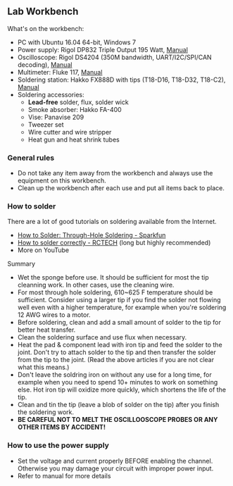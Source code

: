 ## Lab Workbench

What's on the workbench:

* PC with Ubuntu 16.04 64-bit, Windows 7
* Power supply: Rigol DP832 Triple Output 195 Watt, [Manual](https://assets.tequipment.net/assets/1/26/Rigol_DP800_UserGuide.pdf) 
* Oscilloscope: Rigol DS4204 (350M bandwidth, UART/I2C/SPI/CAN decoding), [Manual](https://assets.tequipment.net/assets/1/26/Documents/Rigol/DS4054/ds4054_doc_11.pdf)
* Multimeter: Fluke 117, [Manual](http://assets.fluke.com/manuals/114_____umeng0100.pdf)
* Soldering station: Hakko FX888D with tips (T18-D16, T18-D32, T18-C2), [Manual](https://cdn.sparkfun.com/datasheets/Tools/fx888d.pdf)
* Soldering accessories:
    * **Lead-free** solder, flux, solder wick
    * Smoke absorber: Hakko FA-400
    * Vise: Panavise 209
    * Tweezer set
    * Wire cutter and wire stripper
    * Heat gun and heat shrink tubes

### General rules

* Do not take any item away from the workbench and always use the equipment on this workbench.
* Clean up the workbench after each use and put all items back to place.

### How to solder

There are a lot of good tutorials on soldering available from the Internet. 

* [How to Solder: Through-Hole Soldering - Sparkfun](https://learn.sparkfun.com/tutorials/how-to-solder-through-hole-soldering)
* [How to solder correctly - RCTECH](http://www.rctech.net/forum/radio-electronics/336870-how-solder-correctly-not-so-brief-lesson.html) (long but highly recommended)
* More on YouTube

Summary

* Wet the sponge before use. It should be sufficient for most the tip cleanning work. In other cases, use the cleaning wire.
* For most through hole soldering, 610~625 F temperature should be sufficient. Consider using a larger tip if you find the solder not flowing well even with a higher temperature, for example when you're soldering 12 AWG wires to a motor. 
* Before soldering, clean and add a small amount of solder to the tip for better heat transfer.
* Clean the soldering surface and use flux when necessary. 
* Heat the pad & component lead with iron tip and feed the solder to the joint. Don't try to attach solder to the tip and then transfer the solder from the tip to the joint. (Read the above articles if you are not clear what this means.)
* Don't leave the soldring iron on without any use for a long time, for example when you need to spend 10+ minutes to work on something else. Hot iron tip will oxidize more quickly, which shortens the life of the tip. 
* Clean and tin the tip (leave a blob of solder on the tip) after you finish the soldering work.
* **BE CAREFUL NOT TO MELT THE OSCILLOOSCOPE PROBES OR ANY OTHER ITEMS BY ACCIDENT!**

### How to use the power supply

* Set the voltage and current properly BEFORE enabling the channel. Otherwise you may damage your circuit with improper power input.
* Refer to manual for more details
